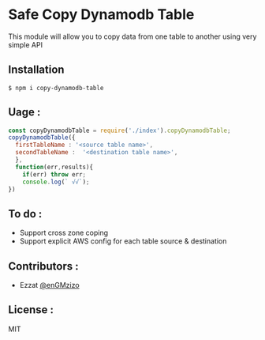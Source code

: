 Safe Copy Dynamodb Table
===================

This module will allow you to copy data from one table to another using very simple API


## Installation

    $ npm i copy-dynamodb-table

## Uage :

```js
const copyDynamodbTable = require('./index').copyDynamodbTable;
copyDynamodbTable({
  firstTableName : '<source table name>',
  secondTableName :  '<destination table name>',
  },
  function(err,results){
    if(err) throw err;
    console.log(` √√`);
})
```
## To do :

- Support cross zone coping
- Support explicit AWS config for each table source & destination

## Contributors :

- Ezzat [@enGMzizo](https://twitter.com/enGMzizo)

## License :

MIT
